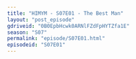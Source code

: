 ```yaml
---
title: "HIMYM - S07E01 - The Best Man"
layout: "post_episode"
gdriveid: "0B0EpbHcwk0ARNlFZdFpHYTZfa1E"
season: "S07"
permalink: "episode/S07E01.html"
episodeid: "S07E01"
---
```

